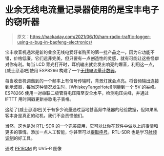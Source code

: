 # 业余无线电流量记录器使用的是宝丰电子的窃听器

> 原文：<https://hackaday.com/2021/06/10/ham-radio-traffic-logger-using-a-bug-in-baofeng-electronics/>

宝丰收音机通常是新的业余无线电爱好者购买的第一批产品之一，因为它功能不错，价格低廉。它们远非完美，但只要有一点创造性的灵感，就有可能让这些怪癖对你有利。每当 LCD 背光打开时，耳机输出就会发出响亮的爆音，利用这一点，[威士忌酒吧]使用 ESP8266 构建了一个[无线电流量计数器](http://www.whiskeytangohotel.com/2021/05/2m-70cm-ham-radio-traffic-logger.html)。

每当收音机调谐到的一个频率上有信号传输时，背景灯就会点亮。将音频输出连接到示波器，每当这种情况发生时，[WhiskeyTangoHotel]测量到一个 5V 的尖峰。ESP8266 使用一对串联二极管将电压降至安全水平，检测电压尖峰，并通过 IFTTT 用时间戳更新谷歌电子表格。

这给了[威士忌酒吧]关于有多少流量通过当地甚高频中继器的经验数据，但如果黑客本身是真正的动机，我们不会责怪他们。

当然，这也是对 RTL-SDR 的一个完美应用，它可以让你在软件中做以上的事情和更多的事情。添加一点人工智能，你甚至可以[提取呼号](https://hackaday.com/2018/10/09/using-ai-to-pull-call-signs-from-sdr-processed-signals/)。RTL-SDR 也是学习[射频调制](https://hackaday.com/2020/01/28/rf-modulation-crash-course-for-hackers/)的好工具。

通过 [PE1RQM](https://www.pe1rqm.nl/techniek-info/baofeng-uv-5r-uv-5re-review/) 的 UV5-R 图像